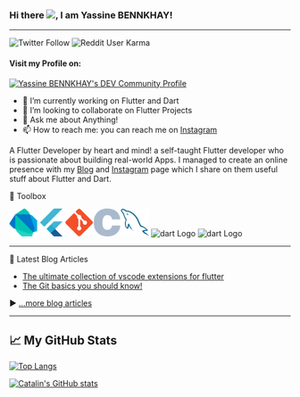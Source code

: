 ### Hi there <img src="https://raw.githubusercontent.com/MartinHeinz/MartinHeinz/master/wave.gif" width="30px">, I am Yassine BENNKHAY!
---
![Twitter Follow](https://img.shields.io/twitter/follow/yassine_dev1?style=social)
![Reddit User Karma](https://img.shields.io/reddit/user-karma/link/Yassin_Bennkhay?style=social)
 <h4>Visit my Profile on:</h4><a href="https://dev.to/yassine353">
  <img src="https://d2fltix0v2e0sb.cloudfront.net/dev-badge.svg" alt="Yassine BENNKHAY's DEV Community Profile" height="30" width="30">
</a>
     
- 🔭 I’m currently working on Flutter and Dart
- 👯 I’m looking to collaborate on Flutter Projects
- 💬 Ask me about Anything!
- 📫 How to reach me: you can reach me on [Instagram](https://www.instagram.com/yassine_dev1/)

A Flutter Developer by heart and mind! a self-taught Flutter developer who is passionate about building real-world Apps.
 I managed to create an online presence with my [Blog](https://bennkhay113.hashnode.dev/) and [Instagram](https://www.instagram.com/yassine_dev1/) page which I share on them useful stuff about Flutter and Dart.
 
🧰 Toolbox

<img src="https://raw.githubusercontent.com/devicons/devicon/c7d326b6009e60442abc35fa45706d6f30ee4c8e/icons/dart/dart-original.svg" alt="dart Logo" width="50" height="50"/><img src="https://raw.githubusercontent.com/devicons/devicon/c7d326b6009e60442abc35fa45706d6f30ee4c8e/icons/flutter/flutter-original.svg" alt="flutter Logo" width="50" height="50"/><img src="https://raw.githubusercontent.com/devicons/devicon/c7d326b6009e60442abc35fa45706d6f30ee4c8e/icons/git/git-original.svg" alt="git Logo" width="50" height="50"/><img src="https://raw.githubusercontent.com/devicons/devicon/c7d326b6009e60442abc35fa45706d6f30ee4c8e/icons/c/c-original.svg" alt="git Logo" width="50" height="50"/><img src="https://raw.githubusercontent.com/devicons/devicon/c7d326b6009e60442abc35fa45706d6f30ee4c8e/icons/mysql/mysql-original.svg" alt="dart Logo" width="50" height="50"/>
<img src="https://www.gstatic.com/devrel-devsite/prod/v361636fe9adc09a35d4071cab3bc6a613653d01c6fde907d9b5c606946d81263/firebase/images/touchicon-180.png" alt="dart Logo" width="50" height="50"/>
<img src="https://upload.wikimedia.org/wikipedia/commons/thumb/a/af/Adobe_Photoshop_CC_icon.svg/1200px-Adobe_Photoshop_CC_icon.svg.png" alt="dart Logo" width="50" height="50"/>


---

📘 Latest Blog Articles

<!-- BLOG-POST-LIST:START -->
- [The ultimate collection of vscode extensions for flutter](https://yassine-bennkhay.tech/the-ultimate-collection-of-vscode-extensions-for-flutter)
- [The Git basics you should know!](https://yassine-bennkhay.tech/the-git-basics-you-should-know-1)
<!-- BLOG-POST-LIST:END -->

▶ [...more blog articles](https://bennkhay113.hashnode.dev/)

---

## &#x1f4c8; My GitHub Stats

[![Top Langs](https://github-readme-stats.vercel.app/api/top-langs/?username=yassine-bennkhay&hide=java,html,css&theme=radical)](https://github.com/anuraghazra/github-readme-stats)

[![Catalin's GitHub stats](https://github-readme-stats.vercel.app/api?username=yassine-bennkhay&theme=radical)](https://github.com/anuraghazra/github-readme-stats)


<!--
**yassine-bennkhay/yassine-bennkhay** is a ✨ _special_ ✨ repository because its `README.md` (this file) appears on your GitHub profile.

Here are some ideas to get you started:

- 🔭 I’m currently working on ...
- 🌱 I’m currently learning ...
- 👯 I’m looking to collaborate on ...
- 🤔 I’m looking for help with ...
- 💬 Ask me about ...
- 📫 How to reach me: ...
- 😄 Pronouns: ...
- ⚡ Fun fact: ...
-->
